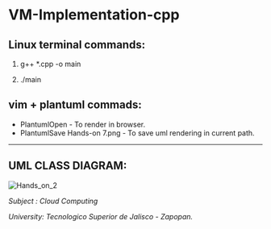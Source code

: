 # VM-Implementation-cpp

## Linux terminal commands: 
1. g++ *.cpp -o main

2. ./main

## vim + plantuml commads:
* PlantumlOpen - To render in browser.
* PlantumlSave Hands-on 7.png  - To save uml rendering in current path.


<hr>


## UML CLASS DIAGRAM:
![Hands_on_2](https://user-images.githubusercontent.com/67779237/200102551-67382020-a52e-459b-b05f-2a8291104a7b.png)


<i>Subject : Cloud Computing</i>

<i>University: Tecnologico Superior de Jalisco - Zapopan.</i>
